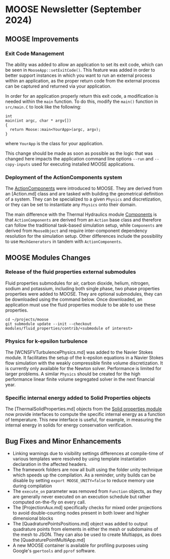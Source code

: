 # MOOSE Newsletter (September 2024)

## MOOSE Improvements

### Exit Code Management

The ability was added to allow an application to set its exit code, which can
be seen in `MooseApp::setExitCode()`. This feature was added in order to better
support instances in which you want to run an external process within an application,
as the proper return code from the external process can be captured and
returned via your application.

In order for an application properly return this exit code, a modification is needed
within the `main` function. To do this, modify the `main()` function in `src/main.C`
to look like the following:

```
int
main(int argc, char * argv[])
{
  return Moose::main<YourApp>(argc, argv);
}
```

where `YourApp` is the class for your application.

This change should be made as soon as possible as the logic that was changed here
impacts the application command line options `--run` and `--copy-inputs` used for
executing installed MOOSE applications.

### Deployment of the ActionComponents system

The [ActionComponents](syntax/ActionComponents/index.md) were introduced to MOOSE. They are derived from an [Action.md] class and are tasked with
building the geometrical definition of a system. They can be specialized to a given `Physics` and discretization,
or they can be set to instantiate any `Physics` onto their domain.

The main difference with the Thermal Hydraulics module [Components](syntax/Components/index.md) is that `ActionComponents` are derived
from an `Action` base class and therefore can follow the traditional task-based simulation setup, while `Components` are derived
from `MooseObject` and require inter-component dependency resolution for the simulation setup.
Other differences include the possibility to use `MeshGenerators` in tandem with `ActionComponents`.

## MOOSE Modules Changes

### Release of the fluid properties external submodules

Fluid properties submodules for air, carbon dioxide, helium, nitrogen, sodium and potassium, including
both single phase, two phase properties properties were added to MOOSE. They are optional submodules,
they can be downloaded using the command below. Once downloaded, an application must use the fluid properties
module to be able to use these properties.

```
cd ~/projects/moose
git submodule update --init --checkout modules/fluid_properties/contrib/<submodule of interest>
```

### Physics for k-epsilon turbulence

The [WCNSFVTurbulencePhysics.md] was added to the Navier Stokes module. It facilitates the setup of the k-epsilon
equations in a Navier Stokes flow simulation with the weakly compressible finite volume discretization. It is currently
only available for the Newton solver. Performance is limited for larger problems.
A similar `Physics` should be created for the high performance linear finite volume segregated solver in the next financial year.

### Specific internal energy added to Solid Properties objects

The [ThermalSolidProperties.md] objects from the [Solid properties module](modules/solid_properties/index.md)
now provide interfaces to compute the specific internal energy as a function of
temperature. This new interface is useful, for example, in measuring the
internal energy in solids for energy conservation verification.

## Bug Fixes and Minor Enhancements

- Linking warnings due to visibility settings differences at compile-time of various templates
  were resolved by using template instantiation declaration in the affected headers.
- The framework folders are now all built using the folder unity technique which speeds up the compilation.
  As a reminder, unity builds can be disable by setting `export MOOSE_UNITY=false` to reduce memory use during compilation
- The `execute_on` parameter was removed from `Function` objects, as they are generally never executed on
  an execution schedule but rather computed on-the-fly on every call.
- The [ProjectionAux.md] specifically checks for mixed order projections to avoid double-counting nodes present
  in both lower and higher dimensional blocks
- The [QuadraturePointsPositions.md] object was added to output quadrature points from elements in either the mesh or
  subdomains of the mesh to JSON. They can also be used to create Multiapps, as does the [QuadraturePointMultiApp.md]
- A new MOOSE container is available for profiling purposes using Google's `gpertools` and `pprof` software.
